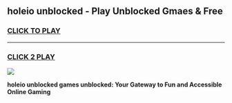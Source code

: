 
## holeio unblocked - Play Unblocked Gmaes & Free
<h3>
<a href="https://news.freeplayer.one?title=holeio_unblocked&ref=23F">CLICK TO PLAY</a></h3>
<hr>

<h3>
<a href="https://news.freeplayer.one?title=holeio_unblocked&ref=23F">CLICK 2 PLAY</a>
  
</h3>

<a href="https://news.freeplayer.one?title=holeio_unblocked&ref=23F/"><img src="https://clearcache.store/games.png"></a>


**holeio unblocked games unblocked: Your Gateway to Fun and Accessible Online Gaming**
